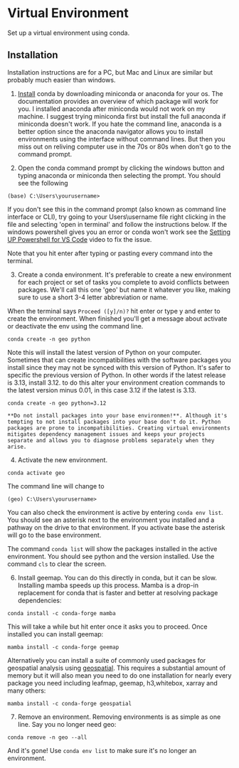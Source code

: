 # Virtual Environment
Set up a virtual environment using conda.

## Installation
Installation instructions are for a PC, but Mac and Linux are similar but probably much easier than windows.

1. [Install](http://gg.gg/1av3h1) conda by downloading miniconda or anaconda for your os. The documentation provides an overview of which package will work for you. I installed anaconda after miniconda would not work on my machine. I suggest trying miniconda first but install the full anaconda if miniconda doesn't work. If you hate the command line, anaconda is a better option since the anaconda navigator allows you to install environments using the interface without command lines. But then you miss out on reliving computer use in the 70s or 80s when don't go to the command prompt.

2. Open the conda command prompt by clicking the windows button and typing anaconda or miniconda then selecting the prompt. You should see the following

```
(base) C:\Users\yourusername>
```

If you don't see this in the command prompt (also known as command line interface or CLI), try going to your Users\username file right clicking in the file and selecting 'open in terminal' and follow the instructions below. If the windows powershell gives you an error or conda won't work see the [Setting UP Powershell for VS Code](http://gg.gg/1av2oy) video to fix the issue.

Note that you hit enter after typing or pasting every command into the terminal.

3. Create a conda environment. It's preferable to create a new environment for each project or set of tasks you complete to avoid conflicts between packages. We'll call this one 'geo' but name it whatever you like, making sure to use a short 3-4 letter abbreviation or name. 

When the terminal says `Proceed ([y]/n)?` hit enter or type y and enter to create the environment. When finished you'll get a message about activate or deactivate the env using the command line.

```
conda create -n geo python
```

Note this will install the latest version of Python on your computer. Sometimes that can create incompatibilities with the software packages you install since they may not be synced with this version of Python. It's safer to specific the previous version of Python. In other words if the latest release is 3.13, install 3.12. to do this alter your environment creation commands to the latest version minus 0.01, in this case 3.12 if the latest is 3.13.

```
conda create -n geo python=3.12
```

```{warning}
**Do not install packages into your base environmen!**. Although it's tempting to not install packages into your base don't do it. Python packages are prone to incompatibilities. Creating virtual environments mitigates dependency management issues and keeps your projects separate and allows you to diagnose problems separately when they arise.
```

4. Activate the new environment. 

```
conda activate geo
```

The command line will change to

```
(geo) C:\Users\yourusername>
```
You can also check the environment is active by entering `conda env list`. You should see an asterisk next to the environment you installed and a pathway on the drive to that environment. If you activate base the asterisk will go to the base environment.

The command `conda list` will show the packages installed in the active environment. You should see python and the version installed. Use the command `cls` to clear the screen.

6. Install geemap. You can do this directly in conda, but it can be slow. Installing mamba speeds up this process. Mamba is a drop-in replacement for conda that is faster and better at resolving package dependencies:

```
conda install -c conda-forge mamba
```
This will take a while but hit enter once it asks you to proceed. Once installed you can install geemap:

```
mamba install -c conda-forge geemap
```

Alternatively you can install a suite of commonly used packages for geospatial analysis using [geospatial](https://geospatial.gishub.org/). This requires a substantial amount of memory but it will also mean you need to do one installation for nearly every package you need including leafmap, geemap, h3,whitebox, xarray and many others:

```
mamba install -c conda-forge geospatial
```
7. Remove an environment. Removing environments is as simple as one line. Say you no longer need geo:

```
conda remove -n geo --all
```

And it's gone! Use `conda env list` to make sure it's no longer an environment. 
